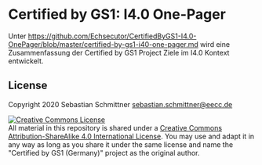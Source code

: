 # Certified by GS1: I4.0 One-Pager

Unter https://github.com/Echsecutor/CertifiedByGS1-I4.0-OnePager/blob/master/certified-by-gs1-i40-one-pager.md wird eine Zusammenfassung der Certified by GS1 Project Ziele im I4.0 Kontext entwickelt.



## License

Copyright 2020 Sebastian Schmittner <sebastian.schmittner@eecc.de>

<a rel="license" href="http://creativecommons.org/licenses/by-sa/4.0/"><img alt="Creative Commons License" style="border-width:0" src="https://i.creativecommons.org/l/by-sa/4.0/88x31.png" /></a><br />All material in this repository is shared under a <a rel="license" href="http://creativecommons.org/licenses/by-sa/4.0/">Creative Commons Attribution-ShareAlike 4.0 International License</a>. You may use and adapt it in any way as long as you share it under the same license and name the "Certified by GS1 (Germany)" project as the original author.
